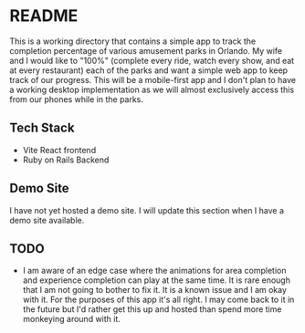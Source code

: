 # README

This is a working directory that contains a simple app to track the completion percentage of various amusement parks in Orlando. My wife and I would like to "100%" (complete every ride, watch every show, and eat at every restaurant) each of the parks and want a simple web app to keep track of our progress. This will be a mobile-first app and I don't plan to have a working desktop implementation as we will almost exclusively access this from our phones while in the parks.

## Tech Stack

- Vite React frontend
- Ruby on Rails Backend

## Demo Site

I have not yet hosted a demo site. I will update this section when I have a demo site available.

## TODO

- I am aware of an edge case where the animations for area completion and experience completion can play at the same time. It is rare enough that I am not going to bother to fix it. It is a known issue and I am okay with it. For the purposes of this app it's all right. I may come back to it in the future but I'd rather get this up and hosted than spend more time monkeying around with it. 
